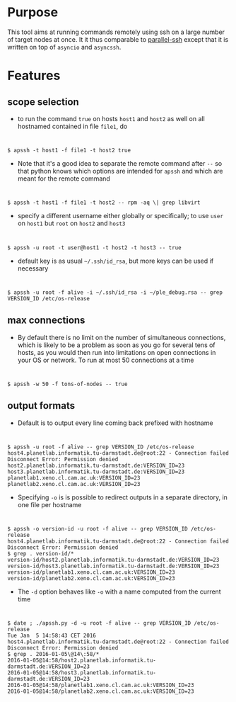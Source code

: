 # Purpose

This tool aims at running commands remotely using ssh on a large number of target nodes at once. It it thus comparable to [parallel-ssh](https://code.google.com/p/parallel-ssh/) except that it is written on top of `asyncio` and `asyncssh`.

# Features

## scope selection

* to run the command `true` on hosts `host1` and `host2` as well on all hostnamed contained in file `file1`, do

#
    $ apssh -t host1 -f file1 -t host2 true
    
* Note that it's a good idea to separate the remote command after `--` so that python knows which options are intended for `apssh` and which are meant for the remote command

#
    $ apssh -t host1 -f file1 -t host2 -- rpm -aq \| grep libvirt
       
* specify a different username either globally or specifically; to use `user` on `host1` but `root` on `host2` and `host3`

#
    $ apssh -u root -t user@host1 -t host2 -t host3 -- true

* default key is as usual `~/.ssh/id_rsa`, but more keys can be used if necessary

#
    $ apssh -u root -f alive -i ~/.ssh/id_rsa -i ~/ple_debug.rsa -- grep VERSION_ID /etc/os-release
    
## max connections

* By default there is no limit on the number of simultaneous connections, which is likely to be a problem as soon as you go for several tens of hosts, as you would then run into limitations on open connections in your OS or network. To run at most 50 connections at a time

# 
    $ apssh -w 50 -f tons-of-nodes -- true

## output formats

* Default is to output every line coming back prefixed with hostname

# 
    $ apssh -u root -f alive -- grep VERSION_ID /etc/os-release
    host4.planetlab.informatik.tu-darmstadt.de@root:22 - Connection failed Disconnect Error: Permission denied
    host2.planetlab.informatik.tu-darmstadt.de:VERSION_ID=23
    host3.planetlab.informatik.tu-darmstadt.de:VERSION_ID=23
    planetlab1.xeno.cl.cam.ac.uk:VERSION_ID=23
    planetlab2.xeno.cl.cam.ac.uk:VERSION_ID=23
    
* Specifying `-o` is is possible to redirect outputs in a separate directory, in one file per hostname

# 
    $ apssh -o version-id -u root -f alive -- grep VERSION_ID /etc/os-release
    host4.planetlab.informatik.tu-darmstadt.de@root:22 - Connection failed Disconnect Error: Permission denied
    $ grep . version-id/*
    version-id/host2.planetlab.informatik.tu-darmstadt.de:VERSION_ID=23
    version-id/host3.planetlab.informatik.tu-darmstadt.de:VERSION_ID=23
    version-id/planetlab1.xeno.cl.cam.ac.uk:VERSION_ID=23
    version-id/planetlab2.xeno.cl.cam.ac.uk:VERSION_ID=23

* The `-d` option behaves like `-o` with a name computed from the current time

#
    $ date ; ./apssh.py -d -u root -f alive -- grep VERSION_ID /etc/os-release
    Tue Jan  5 14:58:43 CET 2016
    host4.planetlab.informatik.tu-darmstadt.de@root:22 - Connection failed Disconnect Error: Permission denied
    $ grep . 2016-01-05\@14\:58/*
    2016-01-05@14:58/host2.planetlab.informatik.tu-darmstadt.de:VERSION_ID=23
    2016-01-05@14:58/host3.planetlab.informatik.tu-darmstadt.de:VERSION_ID=23
    2016-01-05@14:58/planetlab1.xeno.cl.cam.ac.uk:VERSION_ID=23
    2016-01-05@14:58/planetlab2.xeno.cl.cam.ac.uk:VERSION_ID=23